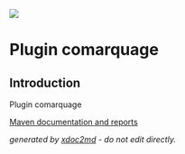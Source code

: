 ![](http://dev.lutece.paris.fr/jenkins/buildStatus/icon?job=tech-plugin-comarquage-deploy)
# Plugin comarquage

## Introduction
Plugin comarquage

[Maven documentation and reports](http://dev.lutece.paris.fr/plugins/plugin-comarquage/)



 *generated by [xdoc2md](https://github.com/lutece-platform/tools-maven-xdoc2md-plugin) - do not edit directly.*
